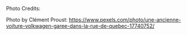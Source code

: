 Photo Credits:

Photo by Clément Proust: https://www.pexels.com/photo/une-ancienne-voiture-volkwagen-garee-dans-la-rue-de-quebec-17740752/
